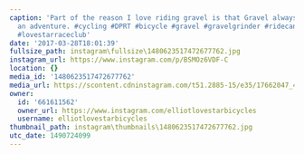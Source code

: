 ```yaml
---
caption: 'Part of the reason I love riding gravel is that Gravel always feels like
  an adventure. #cycling #DPRT #bicycle #gravel #gravelgrinder #ridecannondale #adventurebike
  #lovestarraceclub'
date: '2017-03-28T18:01:39'
fullsize_path: instagram\fullsize\1480623517472677762.jpg
instagram_url: https://www.instagram.com/p/BSMOz6VDF-C
location: {}
media_id: '1480623517472677762'
media_url: https://scontent.cdninstagram.com/t51.2885-15/e35/17662047_426621147705380_932884265538945024_n.jpg
owner:
  id: '661611562'
  owner_url: https://www.instagram.com/elliotlovestarbicycles
  username: elliotlovestarbicycles
thumbnail_path: instagram\thumbnails\1480623517472677762.jpg
utc_date: 1490724099
---
```

